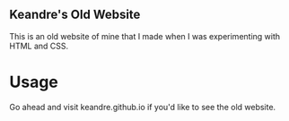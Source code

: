 ## Keandre's Old Website

This is an old website of mine that I made when I was experimenting with HTML and CSS.

# Usage
Go ahead and visit keandre.github.io if you'd like to see the old website.
